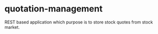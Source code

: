 # quotation-management
 REST based application which purpose is to store stock quotes from stock market.
